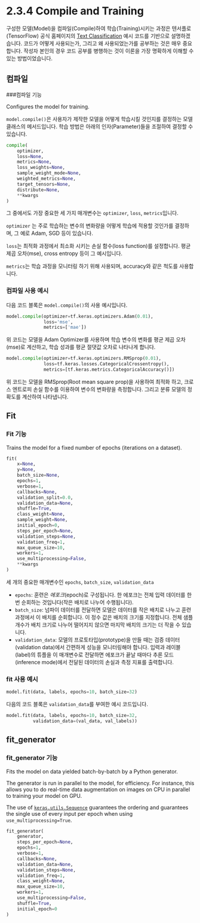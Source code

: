 # 2.3.4 Compile and Training

구성한 모델(Model)을 컴파일(Compile)하여 학습(Training)시키는 과정은 텐서플로(TensorFlow) 공식 홈페이지의 [Text Classification](https://www.tensorflow.org/beta/tutorials/keras/basic_text_classification_with_tfhub) 예시 코드를 기반으로 설명하겠습니다. 코드가 어떻게 사용되는가, 그리고 왜 사용되었는가를 공부하는 것은 매우 중요합니다. 작성자 본인의 경우 코드 공부를 병행하는 것이 이론을 가장 명확하게 이해할 수 있는 방법이었습니다.

## 컴파일

###컴파일 기능

Configures the model for training.

`model.compile()`은 사용자가 제작한 모델을 어떻게 학습시킬 것인지를 결정하는 모델 클래스의 메서드입니다. 학습 방법은 아래의 인자(Parameter)들을 조절하여 결정할 수 있습니다.

```python
compile(
    optimizer,
    loss=None,
    metrics=None,
    loss_weights=None,
    sample_weight_mode=None,
    weighted_metrics=None,
    target_tensors=None,
    distribute=None,
    **kwargs
)
```

그 중에서도 가장 중요한 세 가지 매개변수는 `optimizer`, `loss`, `metrics`입니다.

`optimizer` 는 주로 학습하는 변수의 변화량을 어떻게 학습에 적용할 것인가를 결정하며, 그 예로 Adam, SGD 등이 있습니다.

`loss`는 최적화 과정에서 최소화 시키는 손실 함수(loss function)를 설정합니다. 평균 제곱 오차(mse), cross entropy 등이 그 예시입니다.

`metrics`는 학습 과정을 모니터링 하기 위해 사용되며, accuracy와 같은 척도를 사용합니다.



### 컴파일 사용 예시

다음 코드 블록은 `model.compile()`의 사용 예시입니다.

```python
model.compile(optimizer=tf.keras.optimizers.Adam(0.01),
              loss='mse',
              metrics=['mae'])
```

위 코드는 모델을 Adam Optimizer를 사용하며 학습 변수의 변화를 평균 제곱 오차(mse)로 계산하고, 학습 성과를 평균 절댓값 오차로 나타나게 합니다.

```python
model.compile(optimizer=tf.keras.optimizers.RMSprop(0.01),
              loss=tf.keras.losses.CategoricalCrossentropy(),
              metrics=[tf.keras.metrics.CategoricalAccuracy()])
```

위 코드는 모델을 RMSprop(Root mean square prop)을 사용하여 최적화 하고, 크로스 엔트로피 손실 함수를 이용하여 변수의 변화량을 측정합니다. 그리고 분류 모델의 정확도를 계산하여 나타냅니다.



## Fit

### Fit 기능

Trains the model for a fixed number of epochs (iterations on a dataset).

```python
fit(
    x=None,
    y=None,
    batch_size=None,
    epochs=1,
    verbose=1,
    callbacks=None,
    validation_split=0.0,
    validation_data=None,
    shuffle=True,
    class_weight=None,
    sample_weight=None,
    initial_epoch=0,
    steps_per_epoch=None,
    validation_steps=None,
    validation_freq=1,
    max_queue_size=10,
    workers=1,
    use_multiprocessing=False,
    **kwargs
)
```

세 개의 중요한 매개변수인 `epochs`, `batch_size`, `validation_data`

- `epochs`: 훈련은 *에포크*(epoch)로 구성됩니다. 한 에포크는 전체 입력 데이터를 한번 순회하는 것입니다(작은 배치로 나누어 수행됩니다).
- `batch_size`: 넘파이 데이터를 전달하면 모델은 데이터를 작은 배치로 나누고 훈련 과정에서 이 배치를 순회합니다. 이 정수 값은 배치의 크기를 지정합니다. 전체 샘플 개수가 배치 크기로 나누어 떨어지지 않으면 마지막 배치의 크기는 더 작을 수 있습니다.
- `validation_data`: 모델의 프로토타입(prototype)을 만들 때는 검증 데이터(validation data)에서 간편하게 성능을 모니터링해야 합니다. 입력과 레이블(label)의 튜플을 이 매개변수로 전달하면 에포크가 끝날 때마다 추론 모드(inference mode)에서 전달된 데이터의 손실과 측정 지표를 출력합니다.



### fit 사용 예시

```python
model.fit(data, labels, epochs=10, batch_size=32)
```

다음의 코드 블록은 `validation_data`를  부여한 예시 코드입니다.

```python
model.fit(data, labels, epochs=10, batch_size=32,
          validation_data=(val_data, val_labels))
```



## fit_generator

### fit_generator 기능

Fits the model on data yielded batch-by-batch by a Python generator.

The generator is run in parallel to the model, for efficiency. For instance, this allows you to do real-time data augmentation on images on CPU in parallel to training your model on GPU.

The use of [`keras.utils.Sequence`](https://www.tensorflow.org/api_docs/python/tf/keras/utils/Sequence?hl=ko) guarantees the ordering and guarantees the single use of every input per epoch when using `use_multiprocessing=True`.

```python
fit_generator(
    generator,
    steps_per_epoch=None,
    epochs=1,
    verbose=1,
    callbacks=None,
    validation_data=None,
    validation_steps=None,
    validation_freq=1,
    class_weight=None,
    max_queue_size=10,
    workers=1,
    use_multiprocessing=False,
    shuffle=True,
    initial_epoch=0
)
```


